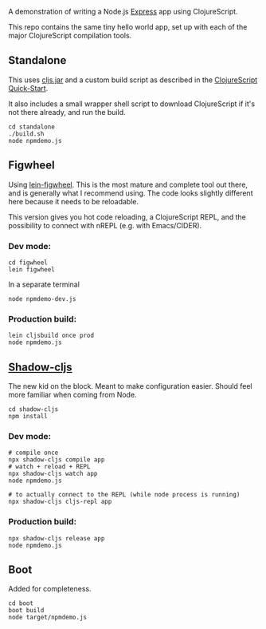 A demonstration of writing a Node.js [Express](https://expressjs.com/) app using ClojureScript.

This repo contains the same tiny hello world app, set up with each of the major ClojureScript compilation tools.

## Standalone

This uses [cljs.jar](https://github.com/clojure/clojurescript/releases/latest) and a custom build script as described in the [ClojureScript Quick-Start](https://clojurescript.org/guides/quick-start).

It also includes a small wrapper shell script to download ClojureScript if it's not there already, and run the build.

```
cd standalone
./build.sh
node npmdemo.js
```

## Figwheel

Using [lein-figwheel](https://github.com/bhauman/lein-figwheel). This is the most mature and complete tool out there, and is generally what I recommend using. The code looks slightly different here because it needs to be reloadable.

This version gives you hot code reloading, a ClojureScript REPL, and the possibility to connect with nREPL (e.g. with Emacs/CIDER).

### Dev mode:

```
cd figwheel
lein figwheel
```

In a separate terminal

```
node npmdemo-dev.js
```

### Production build:

```
lein cljsbuild once prod
node npmdemo.js
```

## [Shadow-cljs](https://github.com/thheller/shadow-cljs)

The new kid on the block. Meant to make configuration easier. Should feel more familiar when coming from Node.

```
cd shadow-cljs
npm install
```

### Dev mode:
```
# compile once
npx shadow-cljs compile app
# watch + reload + REPL
npx shadow-cljs watch app
node npmdemo.js

# to actually connect to the REPL (while node process is running)
npx shadow-cljs cljs-repl app
```

### Production build:
```
npx shadow-cljs release app
node npmdemo.js
```

## Boot

Added for completeness.

```
cd boot
boot build
node target/npmdemo.js
```
